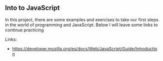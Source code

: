 

## Into to JavaScript

In this project, there are some examples and exercises to take our first steps in the world of programming and JavaScript. Below I will leave some links to continue practicing

Links:
* https://developer.mozilla.org/es/docs/Web/JavaScript/Guide/Introduction

